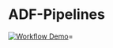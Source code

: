 # ADF-Pipelines


[![Workflow Demo](https://img.youtube.com/vi/-_8dDIhOBxw/0.jpg)](https://www.youtube.com/watch?v=-_8dDIhOBxw)=

<!--[![Workflow Demo Video]([https://img.youtube.com/vi/VIDEO_ID/0.jpg](https://github.com/nk3099/ADF-Pipelines/blob/main/workflow/thumbnail.png))](https://github.com/nk3099/ADF-Pipelines/blob/main/workflow/workflow_demo.mp4)-->

